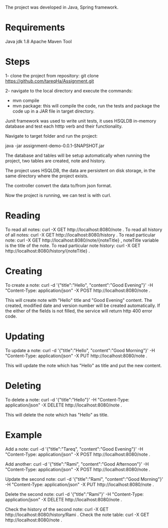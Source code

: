 The project was developed in Java, Spring framework.

# Requirements

Java jdk 1.8
Apache Maven Tool

# Steps

1- clone the project from repository: git clone https://github.com/tareqHa/Assignment.git

2- navigate to the local directory and execute the commands:
  * mvn compile
  * mvn package: this will compile the code, run the tests and package the code up in a JAR file in target directory.

Junit framework was used to write unit tests, it uses HSQLDB in-memory database and test each htttp verb and their functionality.

Navigate to target folder and run the project: 

java -jar assignment-demo-0.0.1-SNAPSHOT.jar

The database and tables will be setup automatically when running the project, two tables are created, note and history.

The project uses HSQLDB, the data are persistent on disk storage, in the same directory where the project exists.

The controller convert the data to/from json format.

Now the project is running, we can test is with curl.


# Reading

To read all notes: curl -X GET http://localhost:8080/note .
To read all history of all notes: curl -X GET http://localhost:8080/history .
To read particular note: curl -X GET http://localhost:8080/note/{noteTitle} , noteTitle variable is the title of the note.
To read particular note history: curl -X GET http://localhost:8080/history/{noteTitle} .

# Creating

To create a note: curl -d '{"title":"Hello", "content":"Good Evening"}' -H "Content-Type: application/json" -X POST http://localhost:8080/note .

This will create note with "Hello" title and "Good Evening" content.
The created, modified date and version number will be created automatically.
If the either of the fields is not filled, the service will return http 400 error code.

# Updating

To update a note: curl -d '{"title":"Hello", "content":"Good Morning"}' -H "Content-Type: application/json" -X PUT http://localhost:8080/note .

This will update the note which has "Hello" as title and put the new content.

# Deleting

To delete a note: curl -d '{"title":"Hello"}' -H "Content-Type: application/json" -X DELETE http://localhost:8080/note .

This will delete the note which has "Hello" as title.


# Example

Add a note: curl -d '{"title":"Tareq", "content":"Good Evening"}' -H "Content-Type: application/json" -X POST http://localhost:8080/note .

Add another: curl -d '{"title":"Rami", "content":"Good Afternoon"}' -H "Content-Type: application/json" -X POST http://localhost:8080/note .

Update the second note: curl -d '{"title":"Rami", "content":"Good Morning"}' -H "Content-Type: application/json" -X PUT http://localhost:8080/note .

Delete the second note: curl -d '{"title":"Rami"}' -H "Content-Type: application/json" -X DELETE http://localhost:8080/note .

Check the history of the second note: curl -X GET http://localhost:8080/history/Rami .
Check the note table: curl -X GET http://localhost:8080/note .



